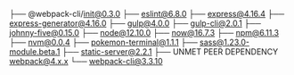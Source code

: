 ├── @webpack-cli/init@0.3.0
├── eslint@6.8.0
├── express@4.16.4
├── express-generator@4.16.0
├── gulp@4.0.0
├── gulp-cli@2.0.1
├── johnny-five@0.15.0
├── node@12.10.0
├── now@16.7.3
├── npm@6.11.3
├── nvm@0.0.4
├── pokemon-terminal@1.1.1
├── sass@1.23.0-module.beta.1
├── static-server@2.2.1
├── UNMET PEER DEPENDENCY webpack@4.x.x
└── webpack-cli@3.3.10